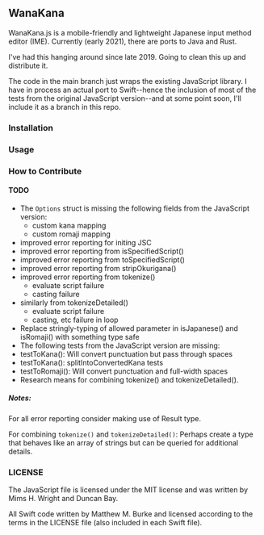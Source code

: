 ## WanaKana

WanaKana.js is a mobile-friendly and lightweight Japanese input method editor (IME). Currently (early 2021), there are ports to Java and Rust.

I've had this hanging around since late 2019. Going to clean this up and distribute it.

The code in the main branch just wraps the existing JavaScript library. I have in process an actual port to Swift--hence the inclusion of most of the tests from the original JavaScript version--and at some point soon, I'll include it as a branch in this repo.

### Installation

### Usage

### How to Contribute

#### TODO

- The `Options` struct is missing the following fields from the JavaScript version:
	- custom kana mapping
	- custom romaji mapping
- improved error reporting for initing JSC
- improved error reporting from isSpecifiedScript()
- improved error reporting from toSpecifiedScript()
- improved error reporting from stripOkurigana()
- improved error reporting from tokenize()
	- evaluate script failure
	- casting failure
- similarly from tokenizeDetailed()
	- evaluate script failure
	- casting, etc failure in loop
- Replace stringly-typing of allowed parameter in isJapanese() and isRomaji() with something type safe
- The following tests from the JavaScript version are missing:
 - testToKana(): Will convert punctuation but pass through spaces
 - testToKana(): splitIntoConvertedKana tests
 - testToRomaji(): Will convert punctuation and full-width spaces
- Research means for combining tokenize() and tokenizeDetailed().


##### Notes: 

For all error reporting consider making use of Result type.

For combining `tokenize()` and `tokenizeDetailed()`:  Perhaps create a type that behaves like an array of strings but can be queried for additional details.


### LICENSE

The JavaScript file is licensed under the MIT license and was written by Mims H. Wright and Duncan Bay.

All Swift code written by Matthew M. Burke and licensed according to the terms in the LICENSE file (also included in each Swift file).

